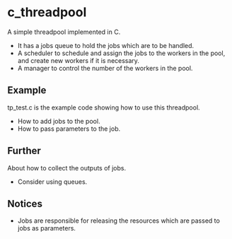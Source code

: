 # c_threadpool
A simple threadpool implemented in C.
- It has a jobs queue to hold the jobs which are to be handled. 
- A scheduler to schedule and assign the jobs to the workers in the pool, and create new workers if it is necessary. 
- A manager to control the number of the workers in the pool.

## Example
tp_test.c is the example code showing how to use this threadpool.
- How to add jobs to the pool.
- How to pass parameters to the job.

## Further
About how to collect the outputs of jobs.
- Consider using queues.

## Notices
- Jobs are responsible for releasing the resources which are passed to jobs as parameters.
